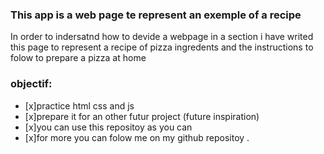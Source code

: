 ### This app is a web page te represent an exemple of a recipe
In order to indersatnd how to devide a webpage in a section i have writed this page
to represent a recipe of pizza ingredents and the instructions to folow to prepare a pizza at home
### objectif:
- [x]practice html css and js
- [x]prepare it for an other futur project (future inspiration)
- [x]you can use this repositoy as you can 
- [x]for more you can folow me on my github repositoy .


